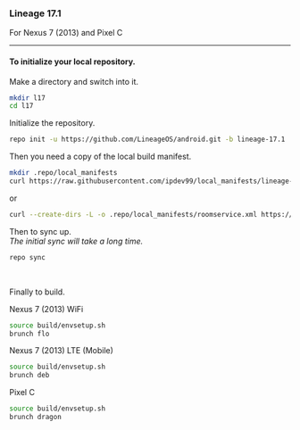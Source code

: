 
### Lineage 17.1
For Nexus 7 (2013) and Pixel C

---

#### To initialize your local repository.

Make a directory and switch into it.
````bash
mkdir l17
cd l17
````

Initialize the repository.
````bash
repo init -u https://github.com/LineageOS/android.git -b lineage-17.1
````

Then you need a copy of the local build manifest.
````bash
mkdir .repo/local_manifests
curl https://raw.githubusercontent.com/ipdev99/local_manifests/lineage-17.1/roomservice.xml -o .repo/local_manifests/roomservice.xml
````
or
````bash
curl --create-dirs -L -o .repo/local_manifests/roomservice.xml https://raw.githubusercontent.com/ipdev99/local_manifests/lineage-17.1/roomservice.xml
````

Then to sync up.
<br>
_The initial sync will take a long time._
````bash
repo sync
````
<br>

Finally to build.

Nexus 7 (2013) WiFi
````bash
source build/envsetup.sh
brunch flo
````
Nexus 7 (2013) LTE (Mobile)
````bash
source build/envsetup.sh
brunch deb
````
Pixel C
````bash
source build/envsetup.sh
brunch dragon
````
